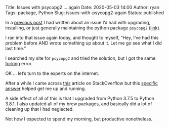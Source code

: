 Title: Issues with psycopg2 … again
Date: 2020-05-03 14:00
Author: ryan
Tags: package, Python
Slug: issues-with-psycopg2-again
Status: published

In a [previous post](/mischief-managed/) I had written about an issue I’d had with upgrading, installing, or just generally maintaining the python package `psycopg2` ([link](https://www.psycopg.org)).

I ran into that issue again today, and thought to myself, “Hey, I’ve had this problem before AND wrote something up about it. Let me go see what I did last time.”

I searched my site for `psycopg2` and tried the solution, but I got the same [forking](https://thegoodplace.fandom.com/wiki/Censored_Curse_Words) error.

OK … let’s turn to the experts on the internet.

After a while I came across [this](https://stackoverflow.com/questions/26288042/error-installing-psycopg2-library-not-found-for-lssl) article on StackOverflow but this [specific answer](https://stackoverflow.com/a/56146592) helped get me up and running.

A side effect of all of this is that I upgraded from Python 3.7.5 to Python 3.8.1. I also updated all of my brew packages, and basically did a lot of cleaning up that I had neglected.

Not how I expected to spend my morning, but productive nonetheless.

